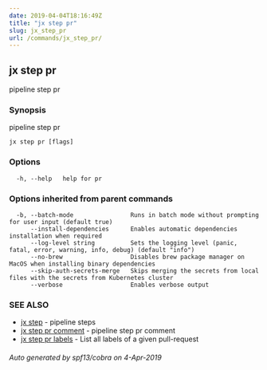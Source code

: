 ```yaml
---
date: 2019-04-04T18:16:49Z
title: "jx step pr"
slug: jx_step_pr
url: /commands/jx_step_pr/
---
```

## jx step pr

pipeline step pr

### Synopsis

pipeline step pr

```
jx step pr [flags]
```

### Options

```
  -h, --help   help for pr
```

### Options inherited from parent commands

```
  -b, --batch-mode                Runs in batch mode without prompting for user input (default true)
      --install-dependencies      Enables automatic dependencies installation when required
      --log-level string          Sets the logging level (panic, fatal, error, warning, info, debug) (default "info")
      --no-brew                   Disables brew package manager on MacOS when installing binary dependencies
      --skip-auth-secrets-merge   Skips merging the secrets from local files with the secrets from Kubernetes cluster
      --verbose                   Enables verbose output
```

### SEE ALSO

* [jx step](/commands/jx_step/)	 - pipeline steps
* [jx step pr comment](/commands/jx_step_pr_comment/)	 - pipeline step pr comment
* [jx step pr labels](/commands/jx_step_pr_labels/)	 - List all labels of a given pull-request

###### Auto generated by spf13/cobra on 4-Apr-2019
